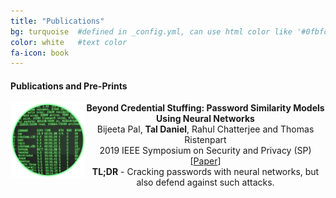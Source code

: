 ```yaml
---
title: "Publications"
bg: turquoise  #defined in _config.yml, can use html color like '#0fbfcf'
color: white   #text color
fa-icon: book
---
```


#### Publications and Pre-Prints

<p align="center">
  <img src="https://github.com/taldatech/taldatech.github.io/raw/main/img/pw_paper_icon.png" style="height:120px" align="left">
  <strong>Beyond Credential Stuffing: Password Similarity Models Using Neural Networks</strong>
  <br>
  Bijeeta Pal, <strong>Tal Daniel</strong>, Rahul Chatterjee and Thomas Ristenpart
  <br>
  2019 IEEE Symposium on Security and Privacy (SP)
  <br>
  [<a href="https://ieeexplore.ieee.org/document/8835247">Paper</a>]
  <br>
  <strong>TL;DR</strong> - Cracking passwords with neural networks, but also defend against such attacks.
  
</p>